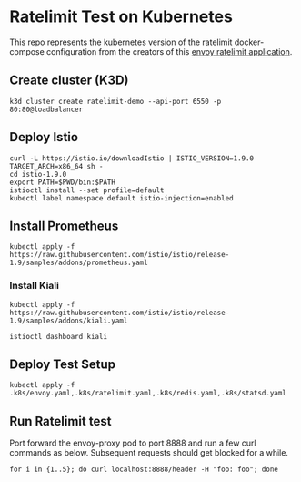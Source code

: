 # Ratelimit Test on Kubernetes
This repo represents the kubernetes version of the ratelimit docker-compose configuration from the creators of this [envoy ratelimit application](https://github.com/envoyproxy/ratelimit).

## Create cluster (K3D)
    k3d cluster create ratelimit-demo --api-port 6550 -p 80:80@loadbalancer

## Deploy Istio

    curl -L https://istio.io/downloadIstio | ISTIO_VERSION=1.9.0 TARGET_ARCH=x86_64 sh -
    cd istio-1.9.0
    export PATH=$PWD/bin:$PATH
    istioctl install --set profile=default
    kubectl label namespace default istio-injection=enabled

## Install Prometheus

    kubectl apply -f https://raw.githubusercontent.com/istio/istio/release-1.9/samples/addons/prometheus.yaml

### Install Kiali

    kubectl apply -f https://raw.githubusercontent.com/istio/istio/release-1.9/samples/addons/kiali.yaml

    istioctl dashboard kiali

## Deploy Test Setup 

    kubectl apply -f .k8s/envoy.yaml,.k8s/ratelimit.yaml,.k8s/redis.yaml,.k8s/statsd.yaml

## Run Ratelimit test
Port forward the envoy-proxy pod to port 8888 and run a few curl commands as below. Subsequent requests should get blocked for a while.

    for i in {1..5}; do curl localhost:8888/header -H "foo: foo"; done
